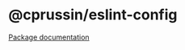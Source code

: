 # @cprussin/eslint-config

[Package documentation](https://www.cprussin.net/modules/_cprussin_eslint-config.html)
